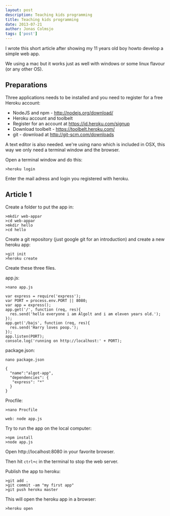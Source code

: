 ```yaml
---
layout: post
description: Teaching kids programming
title: Teaching kids programming
date: 2013-07-21
author: Jonas Colmsjo
tags: ['post']
---
```



I wrote this short article after showing my 11 years old boy howto develop a simple web app.

We using a mac but it works just as well with windows or some linux flavour (or any other OS).

## Preparations

Three applications needs to be installed and you need to register for a free Heroku account:

 * NodeJS and npm - http://nodejs.org/download/
 * Heroku account and toolbelt
  * Register for an account at https://id.heroku.com/signup
  * Download toolbelt - https://toolbelt.heroku.com/
 * git - download at http://git-scm.com/downloads
 

 A text editor is also needed. we're using nano which is included in OSX, this way we only need a terminal window and the browser.
 

Open a terminal window and do this:

```
>heroku login
```

Enter the mail adress and login you registered with heroku.


## Article 1

Create a folder to put the app in:

```
>mkdir web-appar
>cd web-appar
>mkdir hello
>cd hello
```

Create a git repository (just google git for an introduction) and create a new heroku app:

```
>git init
>heroku create
```

Create these three files.

app.js:

```
>nano app.js
```

```
var express = require('express');
var PORT = process.env.PORT || 8080;
var app = express();
app.get('/', function (req, res){
  res.send('hello everyone i am Algolt and i am eleven years old.');
});
app.get('/bajs', function (req, res){
  res.send('Harry loves poop.');
});
app.listen(PORT);
console.log('running on http://localhost:' + PORT);
```

package.json:

```
nano package.json
```
```
{
  "name":"algot-app",
  "dependencies": {
   "express": "*"
  }
}
```

Procfile:

```
>nano Procfile
```

```
web: node app.js
```

Try to run the app on the local computer:

```
>npm install
>node app.js
```

Open http://localhost:8080 in your favorite browser.

Then hit `ctrl+c` in the terminal to stop the web server.

Publish the app to heroku:

```
>git add .
>git commit -am "my first app"
>git push heroku master
```

This will open the heroku app in a browser:

```
>heroku open
```






